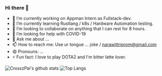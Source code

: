 ### Hi there 👋

- 🔭 I’m currently working on Appman Intern as Fullstack-dev.
- 🌱 I’m currently learning Rustlang / k8s / Hardware Automation testing.
- 👯 I’m looking to collaborate on anything that I can rest for 8 hours.
- 🤔 I’m looking for help with COVID-19
- 💬 Ask me about ...
- 📫 How to reach me: Use ur tongue ... joke / narawittriprom@gmail.com
- 😄 Pronouns: ...
- ⚡ Fun fact: I love to play DOTA2 and I'm bitter latte lover.

![CrosszPai's github stats](https://github-readme-stats.vercel.app/api?username=CrosszPai&count_private=true)
![Top Langs](https://github-readme-stats.vercel.app/api/top-langs/?username=CrosszPai&layout=compact)
